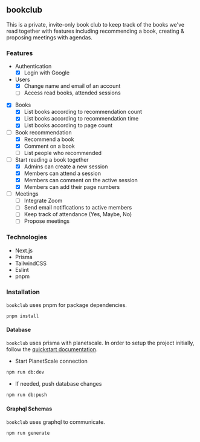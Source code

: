 ## bookclub

This is a private, invite-only book club to keep track of the books we've read together with features including recommending a book, creating & proposing meetings with agendas.

### Features

- Authentication
  - [x] Login with Google
- Users
  - [x] Change name and email of an account
  - [ ] Access read books, attended sessions
- [x] Books
  - [x] List books according to recommendation count
  - [x] List books according to recommendation time
  - [x] List books according to page count
- [ ] Book recommendation
  - [x] Recommend a book
  - [x] Comment on a book
  - [ ] List people who recommended
- [ ] Start reading a book together
  - [x] Admins can create a new session
  - [x] Members can attend a session
  - [x] Members can comment on the active session
  - [x] Members can add their page numbers
- [ ] Meetings
  - [ ] Integrate Zoom
  - [ ] Send email notifications to active members
  - [ ] Keep track of attendance (Yes, Maybe, No)
  - [ ] Propose meetings

### Technologies

- Next.js
- Prisma
- TailwindCSS
- Eslint
- pnpm

### Installation

`bookclub` uses pnpm for package dependencies.

```
pnpm install
```

#### Database

`bookclub` uses prisma with planetscale. In order to setup the project initially, follow the [quickstart documentation](https://docs.planetscale.com/tutorials/prisma-quickstart).

- Start PlanetScale connection

```bash
npm run db:dev
```

- If needed, push database changes

```bash
npm run db:push
```

#### Graphql Schemas

`bookclub` uses graphql to communicate.

```bash
npm run generate
```
